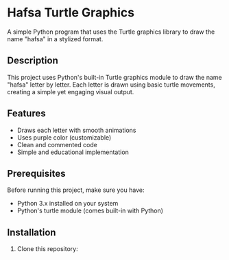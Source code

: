 # Hafsa Turtle Graphics

A simple Python program that uses the Turtle graphics library to draw the name "hafsa" in a stylized format.

## Description

This project uses Python's built-in Turtle graphics module to draw the name "hafsa" letter by letter. Each letter is drawn using basic turtle movements, creating a simple yet engaging visual output.

## Features

- Draws each letter with smooth animations
- Uses purple color (customizable)
- Clean and commented code
- Simple and educational implementation

## Prerequisites

Before running this project, make sure you have:

- Python 3.x installed on your system
- Python's turtle module (comes built-in with Python)

## Installation

1. Clone this repository: 